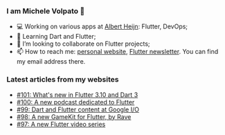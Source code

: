 ### I am Michele Volpato 👋

- 💻 Working on various apps at [Albert Heijn](https://github.com/RoyalAholdDelhaize): Flutter, DevOps;
- 🌱 Learning Dart and Flutter;
- 📱 I’m looking to collaborate on Flutter projects;
- 📫 How to reach me: [personal website](https://volpato.dev), [Flutter newsletter](https://flutternewsletter.volpato.dev). You can find my email address there.

### Latest articles from my websites

<!-- BLOG-POST-LIST:START -->
- [#101: What&#39;s new in Flutter 3.10 and Dart 3](https://flutternewsletter.volpato.dev/news/101-what-is-new-in-flutter-3-10-and-dart-3/)
- [#100: A new podcast dedicated to Flutter](https://flutternewsletter.volpato.dev/news/100-a-new-podcast-dedicated-to-flutter/)
- [#99: Dart and Flutter content at Google I/O](https://flutternewsletter.volpato.dev/news/99-dart-and-flutter-content-at-google-io/)
- [#98: A new GameKit for Flutter, by Rave](https://flutternewsletter.volpato.dev/news/98-a_new_gamekit_for_flutter_by_rave/)
- [#97: A new Flutter video series](https://flutternewsletter.volpato.dev/news/97-a-new-flutter-video-series/)
<!-- BLOG-POST-LIST:END -->
